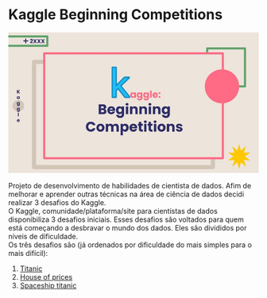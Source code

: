# Kaggle Beginning Competitions
![capa](imagens/capa.jpg)

Projeto de desenvolvimento de habilidades de cientista de dados. Afim de melhorar e aprender outras técnicas na área de ciência de dados decidi realizar 3 desafios do Kaggle.  
O Kaggle, comunidade/plataforma/site para cientistas de dados disponibiliza 3 desafios iniciais. Esses desafios são voltados para quem está começando a desbravar o mundo dos dados. Eles são divididos por níveis de dificuldade.  
Os três desafios são (já ordenados por dificuldade do mais simples para o mais difícil):
1. [Titanic](https://github.com/Felisouza/kaggle_Beginning_Competitions/tree/main/titanic)
2. [House of prices]('')
3. [Spaceship titanic]('')
